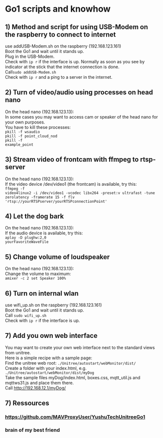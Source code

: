 # Go1 scripts and knowhow

## 1) Method and script for using USB-Modem on the raspberry to connect to internet
use addUSB-Modem.sh on the raspberry (192.168.123.161)<br>
Boot the Go1 and wait until it stands up.<br>
Plug in the USB-Modem.<br>
Check with <code>ip r</code> if the interface is up. Normally as soon as you see by indicator at the stick that the internet connection is done.<br>
Call<code>sudo addUSB-Modem.sh</code><br>
Check with <code>ip r</code> and a ping to a server in the internet.<br>


## 2) Turn of video/audio using processes on head nano
On the head nano (192.168.123.13):<br>
In some cases you may want to access cam or speaker of the head nano for your own purposes.<br>
You have to kill these processes: <br>
<code>pkill -f wsaudio</code><br>
<code>pkill -f point_cloud_nod</code><br>
<code>pkill -f example_point</code><br>

## 3) Stream video of frontcam with ffmpeg to rtsp-server
On the head nano (192.168.123.13):<br>
If the video device /dev/video1 (the frontcam) is available, try this:<br>
<code>ffmpeg -f video4linux2 -i /dev/video1 -vcodec libx264 -preset:v ultrafast -tune zerolatency -framerate 15 -f flv 'rtsp://yourRTSPserver/yourRTSPconnectionPoint'
</code>

## 4) Let the dog bark
On the head nano (192.168.123.13):<br>
If the audio device is available, try this:<br>
<code>aplay -D plughw:2,0 yourFavoriteWaveFile</code><br>

## 5) Change volume of loudspeaker
On the head nano (192.168.123.13):<br>
Change the volume to maximum:<br>
<code>amixer -c 2  set Speaker 100%</code>

## 6) Turn on internal wlan
use wifi_up.sh on the raspberry (192.168.123.161)<br>
Boot the Go1 and wait until it stands up.<br>
Call <code>sudo wifi_up.sh</code><br>
Check with <code>ip r</code> if the interface is up.<br>

## 7) Add you own web interface
You may want to create your own web interface next to the standard views from unitree.<br>
Here is a simple recipe with a sample page:<br>
Find the unitree web root: <code>./Unitree/autostart/webMonitor/dist/</code><br>
Create a folder with your index.html, e.g. <code>./Unitree/autostart/webMonitor/dist/myDog</code><br>
Take the sample files myDog/index.html, boxes.css, mqtt_util.js and mqttws31.js and place them there.<br>
Call http://192.168.12.1/myDog/<br>

## 7) Ressources
### https://github.com/MAVProxyUser/YushuTechUnitreeGo1
### brain of my best friend





